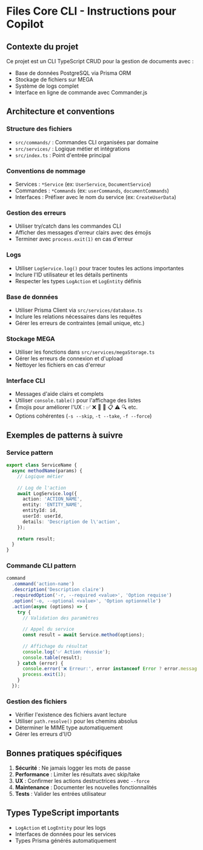 <!-- Use this file to provide workspace-specific custom instructions to Copilot. For more details, visit https://code.visualstudio.com/docs/copilot/copilot-customization#_use-a-githubcopilotinstructionsmd-file -->

# Files Core CLI - Instructions pour Copilot

## Contexte du projet
Ce projet est un CLI TypeScript CRUD pour la gestion de documents avec :
- Base de données PostgreSQL via Prisma ORM
- Stockage de fichiers sur MEGA
- Système de logs complet
- Interface en ligne de commande avec Commander.js

## Architecture et conventions

### Structure des fichiers
- `src/commands/` : Commandes CLI organisées par domaine
- `src/services/` : Logique métier et intégrations
- `src/index.ts` : Point d'entrée principal

### Conventions de nommage
- Services : `*Service` (ex: `UserService`, `DocumentService`)
- Commandes : `*Commands` (ex: `userCommands`, `documentCommands`)
- Interfaces : Préfixer avec le nom du service (ex: `CreateUserData`)

### Gestion des erreurs
- Utiliser try/catch dans les commandes CLI
- Afficher des messages d'erreur clairs avec des émojis
- Terminer avec `process.exit(1)` en cas d'erreur

### Logs
- Utiliser `LogService.log()` pour tracer toutes les actions importantes
- Inclure l'ID utilisateur et les détails pertinents
- Respecter les types `LogAction` et `LogEntity` définis

### Base de données
- Utiliser Prisma Client via `src/services/database.ts`
- Inclure les relations nécessaires dans les requêtes
- Gérer les erreurs de contraintes (email unique, etc.)

### Stockage MEGA
- Utiliser les fonctions dans `src/services/megaStorage.ts`
- Gérer les erreurs de connexion et d'upload
- Nettoyer les fichiers en cas d'erreur

### Interface CLI
- Messages d'aide clairs et complets
- Utiliser `console.table()` pour l'affichage des listes
- Émojis pour améliorer l'UX : ✅ ❌ 📄 👤 📋 ⚠️ 🔍 etc.
- Options cohérentes (`-s --skip`, `-t --take`, `-f --force`)

## Exemples de patterns à suivre

### Service pattern
```typescript
export class ServiceName {
  async methodName(params) {
    // Logique métier
    
    // Log de l'action
    await LogService.log({
      action: 'ACTION_NAME',
      entity: 'ENTITY_NAME',
      entityId: id,
      userId: userId,
      details: 'Description de l\'action',
    });
    
    return result;
  }
}
```

### Commande CLI pattern
```typescript
command
  .command('action-name')
  .description('Description claire')
  .requiredOption('-r, --required <value>', 'Option requise')
  .option('-o, --optional <value>', 'Option optionnelle')
  .action(async (options) => {
    try {
      // Validation des paramètres
      
      // Appel du service
      const result = await Service.method(options);
      
      // Affichage du résultat
      console.log('✅ Action réussie');
      console.table(result);
    } catch (error) {
      console.error('❌ Erreur:', error instanceof Error ? error.message : error);
      process.exit(1);
    }
  });
```

### Gestion des fichiers
- Vérifier l'existence des fichiers avant lecture
- Utiliser `path.resolve()` pour les chemins absolus
- Déterminer le MIME type automatiquement
- Gérer les erreurs d'I/O

## Bonnes pratiques spécifiques

1. **Sécurité** : Ne jamais logger les mots de passe
2. **Performance** : Limiter les résultats avec skip/take
3. **UX** : Confirmer les actions destructrices avec `--force`
4. **Maintenance** : Documenter les nouvelles fonctionnalités
5. **Tests** : Valider les entrées utilisateur

## Types TypeScript importants
- `LogAction` et `LogEntity` pour les logs
- Interfaces de données pour les services
- Types Prisma générés automatiquement
